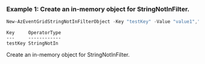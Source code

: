 ### Example 1: Create an in-memory object for StringNotInFilter.
```powershell
New-AzEventGridStringNotInFilterObject -Key "testKey" -Value "value1","value2"
```

```output
Key     OperatorType
---     ------------
testKey StringNotIn
```

Create an in-memory object for StringNotInFilter.
